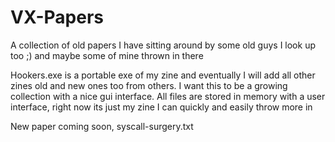 # VX-Papers
A collection of old papers I have sitting around by some old guys I look up too  ;) and maybe some of mine thrown in there 

Hookers.exe is a portable exe of my zine and eventually I will add all other zines old and new ones too from others. I want this to be a growing collection with a nice gui interface. All files are stored in memory with a user interface, right now its just my zine I can quickly and easily throw more in

New paper coming soon, syscall-surgery.txt 